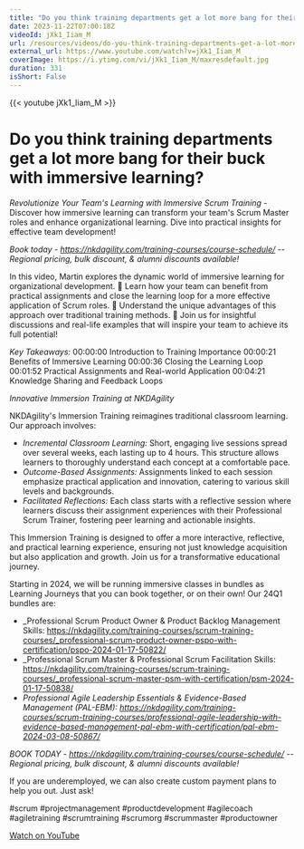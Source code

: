 ```yaml
---
title: "Do you think training departments get a lot more bang for their buck with immersive learning?"
date: 2023-11-22T07:00:18Z
videoId: jXk1_Iiam_M
url: /resources/videos/do-you-think-training-departments-get-a-lot-more-bang-for-their-buck-with-immersive-learning-
external_url: https://www.youtube.com/watch?v=jXk1_Iiam_M
coverImage: https://i.ytimg.com/vi/jXk1_Iiam_M/maxresdefault.jpg
duration: 331
isShort: False
---
```


{{< youtube jXk1_Iiam_M >}}

# Do you think training departments get a lot more bang for their buck with immersive learning?

*Revolutionize Your Team's Learning with Immersive Scrum Training* - Discover how immersive learning can transform your team's Scrum Master roles and enhance organizational learning. Dive into practical insights for effective team development!

*Book today - https://nkdagility.com/training-courses/course-schedule/ -- Regional pricing, bulk discount, & alumni discounts available!*

In this video, Martin explores the dynamic world of immersive learning for organizational development. 🌟 Learn how your team can benefit from practical assignments and close the learning loop for a more effective application of Scrum roles. 🔄 Understand the unique advantages of this approach over traditional training methods. 🚀 Join us for insightful discussions and real-life examples that will inspire your team to achieve its full potential!

*Key Takeaways:*
00:00:00 Introduction to Training Importance
00:00:21 Benefits of Immersive Learning
00:00:36 Closing the Learning Loop
00:01:52 Practical Assignments and Real-world Application
00:04:21 Knowledge Sharing and Feedback Loops

*Innovative Immersion Training at NKDAgility*

NKDAgility's Immersion Training reimagines traditional classroom learning. Our approach involves:

- *Incremental Classroom Learning:* Short, engaging live sessions spread over several weeks, each lasting up to 4 hours. This structure allows learners to thoroughly understand each concept at a comfortable pace.
- *Outcome-Based Assignments:* Assignments linked to each session emphasize practical application and innovation, catering to various skill levels and backgrounds.
- *Facilitated Reflections:* Each class starts with a reflective session where learners discuss their assignment experiences with their Professional Scrum Trainer, fostering peer learning and actionable insights.

This Immersion Training is designed to offer a more interactive, reflective, and practical learning experience, ensuring not just knowledge acquisition but also application and growth. Join us for a transformative educational journey.

Starting in 2024, we will be running immersive classes in bundles as Learning Journeys that you can book together, or on their own! Our 24Q1 bundles are:

- _Professional Scrum Product Owner & Product Backlog Management Skills: https://nkdagility.com/training-courses/scrum-training-courses/_professional-scrum-product-owner-pspo-with-certification/pspo-2024-01-17-50822/
- _Professional Scrum Master & Professional Scrum Facilitation Skills: https://nkdagility.com/training-courses/scrum-training-courses/_professional-scrum-master-psm-with-certification/psm-2024-01-17-50838/
- _Professional Agile Leadership Essentials & Evidence-Based Management (PAL-EBM): https://nkdagility.com/training-courses/scrum-training-courses/professional-agile-leadership-with-evidence-based-management-pal-ebm-with-certification/pal-ebm-2024-03-08-50867/_

*BOOK TODAY - https://nkdagility.com/training-courses/course-schedule/ -- Regional pricing, bulk discount, & alumni discounts available!*

If you are underemployed, we can also create custom payment plans to help you out. Just ask!

#scrum #projectmanagement #productdevelopment #agilecoach #agiletraining #scrumtraining #scrumorg #scrummaster #productowner

[Watch on YouTube](https://www.youtube.com/watch?v=jXk1_Iiam_M)
